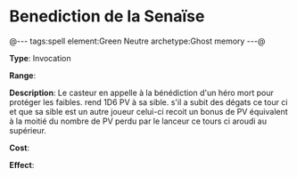 # Benediction de la Senaïse

@---
tags:spell
element:Green Neutre
archetype:Ghost memory
---@

**Type**:
Invocation

**Range**:

**Description**:
Le casteur en appelle à la bénédiction d'un héro mort pour protéger les faibles. rend 1D6 PV à sa sible. s'il a subit des dégats ce tour ci et que sa sible est un autre joueur celui-ci recoit un bonus de PV équivalent à la moitié du nombre de PV perdu par le lanceur ce tours ci aroudi au supérieur.

**Cost**:

**Effect**:
